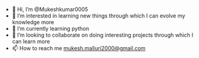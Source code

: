 - 👋 Hi, I’m @Mukeshkumar0005
- 👀 I’m interested in learning new things through which I can evolve my knowledge more 
- 🌱 I’m currently learning python
- 💞️ I’m looking to collaborate on doing interesting projects through which I can learn more
- 📫 How to reach me mukesh.malluri2000@gmail.com

<!---
Mukeshkumar0005/Mukeshkumar0005 is a ✨ special ✨ repository because its `README.md` (this file) appears on your GitHub profile.
You can click the Preview link to take a look at your changes.
--->
